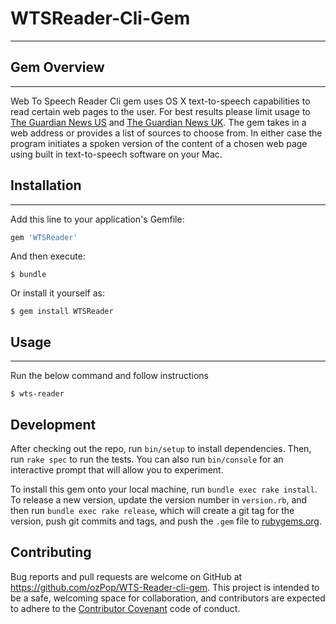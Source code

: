 # WTSReader-Cli-Gem

----

## Gem Overview

----

Web To Speech Reader Cli gem uses OS X text-to-speech capabilities to read
certain web pages to the user.
For best results please limit usage to [The Guardian News US](https://www.theguardian.com/us) 
and [The Guardian News UK](http://www.newsguardian.co.uk/).
The gem takes in a web address or provides a list of sources to choose from. 
In either case the program initiates a spoken version of the content of a chosen 
web page using built in text-to-speech software on your Mac.

## Installation

----

Add this line to your application's Gemfile:

```ruby
gem 'WTSReader'
```

And then execute:

    $ bundle

Or install it yourself as:

    $ gem install WTSReader

## Usage

----

Run the below command and follow instructions

```
$ wts-reader
```

## Development

After checking out the repo, run `bin/setup` to install dependencies. Then, run `rake spec` to run the tests. You can also run `bin/console` for an interactive prompt that will allow you to experiment.

To install this gem onto your local machine, run `bundle exec rake install`. To release a new version, update the version number in `version.rb`, and then run `bundle exec rake release`, which will create a git tag for the version, push git commits and tags, and push the `.gem` file to [rubygems.org](https://rubygems.org).

## Contributing

Bug reports and pull requests are welcome on GitHub at https://github.com/ozPop/WTS-Reader-cli-gem. This project is intended to be a safe, welcoming space for collaboration, and contributors are expected to adhere to the [Contributor Covenant](http://contributor-covenant.org) code of conduct.

